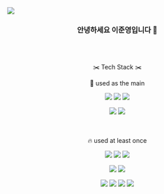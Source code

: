 



<img src="https://capsule-render.vercel.app/api?type=Waving&color=0:3AA6B9,40:FFD0D0,60:FF9EAA,100:C1ECE4&height=200&section=header&text=Welcome&fontSize=50&fontColor=ffffff&fontAlignY=35&animation=fadeIn&desc=이준영의%20GitHub%20Profile&descAlign=55&descSize=15&descAlignY=50" />

<center>


### 안녕하세요 이준영입니다 🙌

<br></br>

<!--
기술스택 아이콘 이미지
-->
<span> ✂️ Tech Stack ✂️ </span>


<span>🚀 used as the main </span>

<img src="https://img.shields.io/badge/Spring-6DB33F?style=for-the-badge&logo=Spring&logoColor=white"> <img src="https://img.shields.io/badge/Springboot-6DB33F?style=for-the-badge&logo=Springboot&logoColor=white"> <img src="https://img.shields.io/badge/intellijidea-000000?style=for-the-badge&logo=intellijidea&logoColor=white"> 

<img src="https://img.shields.io/badge/java-007396?style=for-the-badge&logo=java&logoColor=white"> <img src="https://img.shields.io/badge/MySQL-4479A1?style=for-the-badge&logo=MySQL&logoColor=white">

<br></br>
<span>🔥 used at least once </span>

 <img src="https://img.shields.io/badge/javascript-F7DF1E?style=for-the-badge&logo=javascript&logoColor=black"> <img src="https://img.shields.io/badge/HTML5-E34F26?style=for-the-badge&logo=HTML5&logoColor=white"> <img src="https://img.shields.io/badge/CSS3-1572B6?style=for-the-badge&logo=CSS3&logoColor=white"> 


<img src="https://img.shields.io/badge/Python-3776AB?style=for-the-badge&logo=Python&logoColor=white"> <img src="https://img.shields.io/badge/scikit--learn-F7931E?style=for-the-badge&logo=scikitlearn&logoColor=white">
 

<img src="https://img.shields.io/badge/Eclipse-2C2255?style=for-the-badge&logo=Eclipse%20IDE&logoColor=white"> <img src="https://img.shields.io/badge/VSC-007ACC?style=for-the-badge&logo=VisualStudioCode&logoColor=white">
<img src="https://img.shields.io/badge/github-181717?style=for-the-badge&logo=github&logoColor=white"> <img src="https://img.shields.io/badge/Slack-4A154B?style=for-the-badge&logo=Slack&logoColor=white">


</center>
<!--
**BangTtagGum/BangTtagGum** is a ✨ _special_ ✨ repository because its `README.md` (this file) appears on your GitHub profile.

Here are some ideas to get you started:



- 🔭 I’m currently working on ...
- 🌱 I’m currently learning Spring
- 👯 I’m looking to collaborate on ...
- 🤔 I’m looking for help with ...
- 💬 Ask me about ...
- 📫 How to reach me: ...
- 😄 Pronouns: ...
- ⚡ Fun fact: ...
-->
